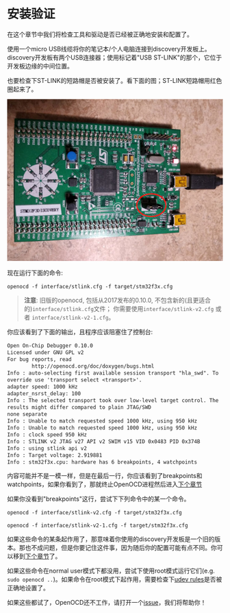# 安装验证

在这个章节中我们将检查工具和驱动是否已经被正确地安装和配置了。

使用一个micro USB线缆将你的笔记本/个人电脑连接到discovery开发板上。discovery开发板有两个USB连接器；使用标记着"USB ST-LINK"的那个，它位于开发板边缘的中间位置。

也要检查下ST-LINK的短路帽是否被安装了。看下面的图；ST-LINK短路帽用红色圈起来了。

<p align="center">
<img title="Connected discovery board" src="../../assets/verify.jpeg">
</p>

现在运行下面的命令:

``` console
openocd -f interface/stlink.cfg -f target/stm32f3x.cfg
```

> **注意**: 旧版的openocd, 包括从2017发布的0.10.0, 不包含新的(且更适合的)`interface/stlink.cfg`文件； 你需要使用`interface/stlink-v2.cfg` 或者 `interface/stlink-v2-1.cfg`。
 

你应该看到了下面的输出，且程序应该阻塞住了控制台:

``` text
Open On-Chip Debugger 0.10.0
Licensed under GNU GPL v2
For bug reports, read
        http://openocd.org/doc/doxygen/bugs.html
Info : auto-selecting first available session transport "hla_swd". To override use 'transport select <transport>'.
adapter speed: 1000 kHz
adapter_nsrst_delay: 100
Info : The selected transport took over low-level target control. The results might differ compared to plain JTAG/SWD
none separate
Info : Unable to match requested speed 1000 kHz, using 950 kHz
Info : Unable to match requested speed 1000 kHz, using 950 kHz
Info : clock speed 950 kHz
Info : STLINK v2 JTAG v27 API v2 SWIM v15 VID 0x0483 PID 0x374B
Info : using stlink api v2
Info : Target voltage: 2.919881
Info : stm32f3x.cpu: hardware has 6 breakpoints, 4 watchpoints
```

内容可能并不是一模一样，但是在最后一行，你应该看到了breakpoints和watchpoints，如果你看到了，那就终止OpenOCD进程然后进入[下个章节]

[下个章节]: ../../start/index.md

如果你没看到"breakpoints"这行，尝试下下列命令中的某一个命令。

``` console
openocd -f interface/stlink-v2.cfg -f target/stm32f3x.cfg
```

``` console
openocd -f interface/stlink-v2-1.cfg -f target/stm32f3x.cfg
```

如果这些命令的某条起作用了，那意味着你使用的discovery开发板是一个旧的版本。那也不成问题，但是你要记住这件事，因为随后你的配置可能有点不同。你可以移到[下个章节]了。

如果这些命令在normal user模式下都没用，尝试下使用root模式运行它们(e.g. `sudo openocd ..`)。如果命令在root模式下起作用，需要检查下[udev rules]是否被正确地设置了。

[udev rules]: linux.md#udev-rules

如果这些都试了，OpenOCD还不工作，请打开一个[issue]，我们将帮助你！

[issue]: https://github.com/rust-embedded/book/issues

